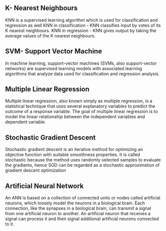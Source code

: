 ## K- Nearest Neighbours
KNN is a supervised learning algorithm which is used for classification and regression as well
KNN in classification - KNN classifies input by votes of its K nearest neighbours.
KNN in regression - KNN gives output by taking the average values of the K nearest neighbours.

## SVM- Support Vector Machine
In machine learning, support-vector machines (SVMs, also support-vector networks) are supervised learning models with associated learning algorithms that analyze data used for classification and regression analysis.

## Multiple Linear Regression
Multiple linear regression, also known simply as multiple regression, is a statistical technique that uses several explanatory variables to predict the outcome of a response variable. The goal of multiple linear regression is to model the linear relationship between the independent variables and dependent variable.


## Stochastic Gradient Descent
Stochastic gradient descent is an iterative method for optimizing an objective function with suitable smoothness properties. It is called stochastic because the method uses randomly selected samples to evaluate the gradients, hence SGD can be regarded as a stochastic approximation of gradient descent optimization

## Artificial Neural Network
An ANN is based on a collection of connected units or nodes called artificial neurons, which loosely model the neurons in a biological brain. Each connection, like the synapses in a biological brain, can transmit a signal from one artificial neuron to another. An artificial neuron that receives a signal can process it and then signal additional artificial neurons connected to it.

